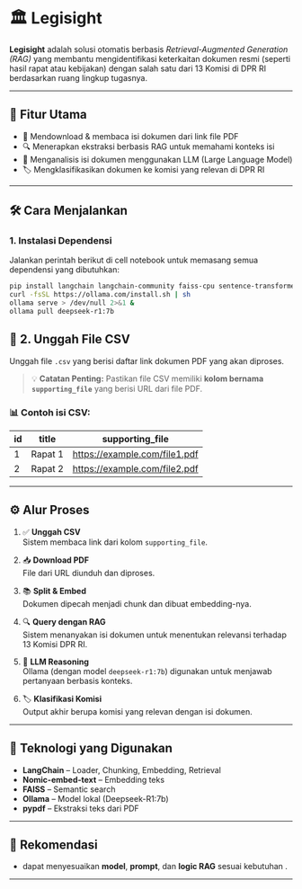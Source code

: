 # 🏛️ Legisight

**Legisight** adalah solusi otomatis berbasis *Retrieval-Augmented Generation (RAG)* yang membantu mengidentifikasi keterkaitan dokumen resmi (seperti hasil rapat atau kebijakan) dengan salah satu dari 13 Komisi di DPR RI berdasarkan ruang lingkup tugasnya.

---

## 🚀 Fitur Utama

- 📄 Mendownload & membaca isi dokumen dari link file PDF
- 🔍 Menerapkan ekstraksi berbasis RAG untuk memahami konteks isi
- 🧠 Menganalisis isi dokumen menggunakan LLM (Large Language Model)
- 🏷️ Mengklasifikasikan dokumen ke komisi yang relevan di DPR RI

---

## 🛠️ Cara Menjalankan

### 1. Instalasi Dependensi

Jalankan perintah berikut di cell notebook untuk memasang semua dependensi yang dibutuhkan:

```bash
pip install langchain langchain-community faiss-cpu sentence-transformers pypdf
curl -fsSL https://ollama.com/install.sh | sh
ollama serve > /dev/null 2>&1 &
ollama pull deepseek-r1:7b
```

## 📄 2. Unggah File CSV

Unggah file `.csv` yang berisi daftar link dokumen PDF yang akan diproses.

> 💡 **Catatan Penting:** Pastikan file CSV memiliki **kolom bernama `supporting_file`** yang berisi URL dari file PDF.

### 📊 Contoh isi CSV:

| id | title   | supporting_file                    |
|----|---------|------------------------------------|
| 1  | Rapat 1 | https://example.com/file1.pdf      |
| 2  | Rapat 2 | https://example.com/file2.pdf      |

---

## ⚙️ Alur Proses

1. ✅ **Unggah CSV**  
   Sistem membaca link dari kolom `supporting_file`.

2. 📥 **Download PDF**  
   File dari URL diunduh dan diproses.

3. 📚 **Split & Embed**  
   Dokumen dipecah menjadi chunk dan dibuat embedding-nya.

4. 🔍 **Query dengan RAG**  
   Sistem menanyakan isi dokumen untuk menentukan relevansi terhadap 13 Komisi DPR RI.

5. 🧠 **LLM Reasoning**  
   Ollama (dengan model `deepseek-r1:7b`) digunakan untuk menjawab pertanyaan berbasis konteks.

6. 🏷️ **Klasifikasi Komisi**  
   Output akhir berupa komisi yang relevan dengan isi dokumen.

---

## 🧩 Teknologi yang Digunakan

- **LangChain** – Loader, Chunking, Embedding, Retrieval  
- **Nomic-embed-text** – Embedding teks  
- **FAISS** – Semantic search  
- **Ollama** – Model lokal (Deepseek-R1:7b)  
- **pypdf** – Ekstraksi teks dari PDF

---

## 📌 Rekomendasi

- dapat menyesuaikan **model**, **prompt**, dan **logic RAG** sesuai kebutuhan .

---


